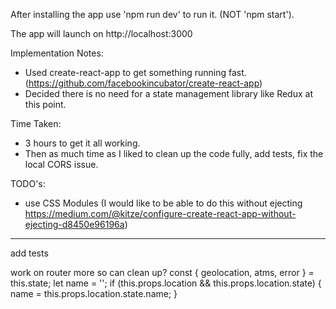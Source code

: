 After installing the app use 'npm run dev' to run it. (NOT 'npm start').

The app will launch on http://localhost:3000

Implementation Notes:

* Used create-react-app to get something running fast. (https://github.com/facebookincubator/create-react-app)
* Decided there is no need for a state management library like Redux at this point.

Time Taken:

* 3 hours to get it all working.
* Then as much time as I liked to clean up the code fully, add tests, fix the local CORS issue.

TODO's:

* use CSS Modules (I would like to be able to do this without ejecting
  https://medium.com/@kitze/configure-create-react-app-without-ejecting-d8450e96196a)

---

add tests

work on router more so can clean up?
const { geolocation, atms, error } = this.state;
let name = '';
if (this.props.location && this.props.location.state) {
name = this.props.location.state.name;
}
